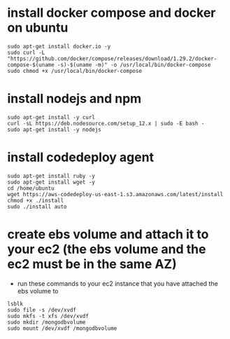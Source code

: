 # install docker compose and docker on ubuntu

```
sudo apt-get install docker.io -y
sudo curl -L "https://github.com/docker/compose/releases/download/1.29.2/docker-compose-$(uname -s)-$(uname -m)" -o /usr/local/bin/docker-compose
sudo chmod +x /usr/local/bin/docker-compose
```

# install nodejs and npm

```
sudo apt-get install -y curl
curl -sL https://deb.nodesource.com/setup_12.x | sudo -E bash -
sudo apt-get install -y nodejs
```

# install codedeploy agent

```
sudo apt-get install ruby -y
sudo apt-get install wget -y
cd /home/ubuntu
wget https://aws-codedeploy-us-east-1.s3.amazonaws.com/latest/install
chmod +x ./install
sudo ./install auto
```

# create ebs volume and attach it to your ec2 (the ebs volume and the ec2 must be in the same AZ)

- run these commands to your ec2 instance that you have attached the ebs volume to

```
lsblk
sudo file -s /dev/xvdf
sudo mkfs -t xfs /dev/xvdf
sudo mkdir /mongodbvolume
sudo mount /dev/xvdf /mongodbvolume

```
